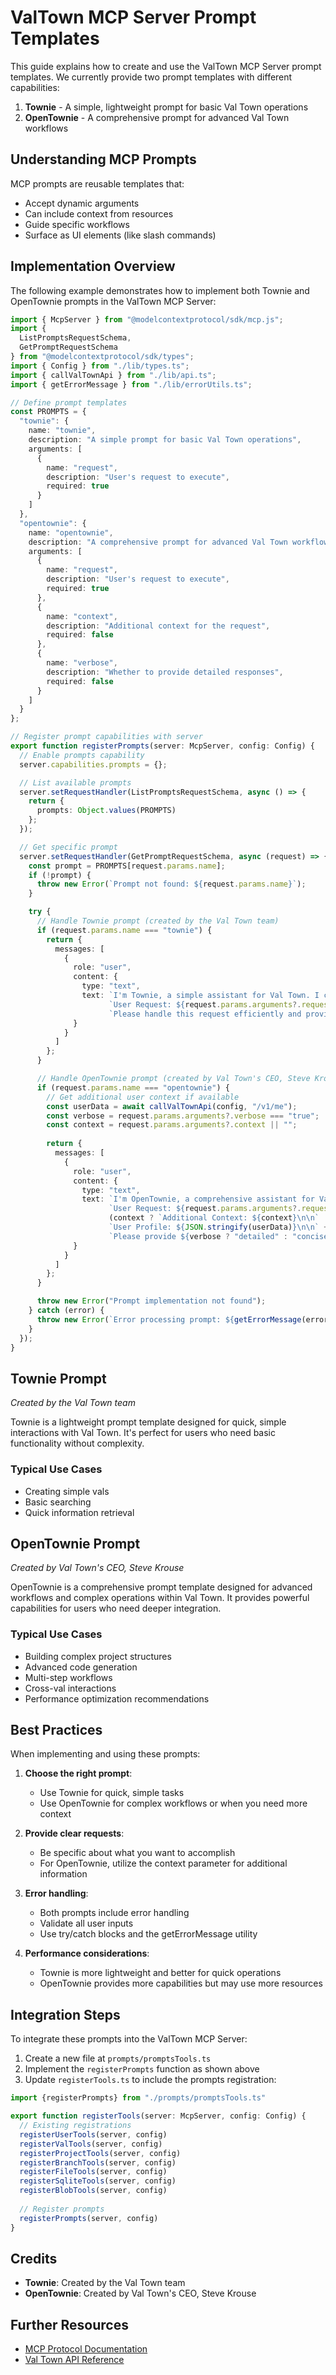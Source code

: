 # ValTown MCP Server Prompt Templates

This guide explains how to create and use the ValTown MCP Server prompt templates. We currently provide two prompt templates with different capabilities:

1. **Townie** - A simple, lightweight prompt for basic Val Town operations
2. **OpenTownie** - A comprehensive prompt for advanced Val Town workflows

## Understanding MCP Prompts

MCP prompts are reusable templates that:
- Accept dynamic arguments
- Can include context from resources
- Guide specific workflows
- Surface as UI elements (like slash commands)

## Implementation Overview

The following example demonstrates how to implement both Townie and OpenTownie prompts in the ValTown MCP Server:

```typescript
import { McpServer } from "@modelcontextprotocol/sdk/mcp.js";
import {
  ListPromptsRequestSchema,
  GetPromptRequestSchema
} from "@modelcontextprotocol/sdk/types";
import { Config } from "./lib/types.ts";
import { callValTownApi } from "./lib/api.ts";
import { getErrorMessage } from "./lib/errorUtils.ts";

// Define prompt templates
const PROMPTS = {
  "townie": {
    name: "townie",
    description: "A simple prompt for basic Val Town operations",
    arguments: [
      {
        name: "request",
        description: "User's request to execute",
        required: true
      }
    ]
  },
  "opentownie": {
    name: "opentownie",
    description: "A comprehensive prompt for advanced Val Town workflows",
    arguments: [
      {
        name: "request",
        description: "User's request to execute",
        required: true
      },
      {
        name: "context",
        description: "Additional context for the request",
        required: false
      },
      {
        name: "verbose",
        description: "Whether to provide detailed responses",
        required: false
      }
    ]
  }
};

// Register prompt capabilities with server
export function registerPrompts(server: McpServer, config: Config) {
  // Enable prompts capability
  server.capabilities.prompts = {};

  // List available prompts
  server.setRequestHandler(ListPromptsRequestSchema, async () => {
    return {
      prompts: Object.values(PROMPTS)
    };
  });

  // Get specific prompt
  server.setRequestHandler(GetPromptRequestSchema, async (request) => {
    const prompt = PROMPTS[request.params.name];
    if (!prompt) {
      throw new Error(`Prompt not found: ${request.params.name}`);
    }

    try {
      // Handle Townie prompt (created by the Val Town team)
      if (request.params.name === "townie") {
        return {
          messages: [
            {
              role: "user",
              content: {
                type: "text",
                text: `I'm Townie, a simple assistant for Val Town. I can help with basic operations.\n\n` +
                      `User Request: ${request.params.arguments?.request}\n\n` +
                      `Please handle this request efficiently and provide a clear response.`
              }
            }
          ]
        };
      }

      // Handle OpenTownie prompt (created by Val Town's CEO, Steve Krouse)
      if (request.params.name === "opentownie") {
        // Get additional user context if available
        const userData = await callValTownApi(config, "/v1/me");
        const verbose = request.params.arguments?.verbose === "true";
        const context = request.params.arguments?.context || "";
        
        return {
          messages: [
            {
              role: "user",
              content: {
                type: "text",
                text: `I'm OpenTownie, a comprehensive assistant for Val Town created by CEO Steve Krouse.\n\n` +
                      `User Request: ${request.params.arguments?.request}\n\n` +
                      (context ? `Additional Context: ${context}\n\n` : '') +
                      `User Profile: ${JSON.stringify(userData)}\n\n` +
                      `Please provide ${verbose ? "detailed" : "concise"} assistance with this request.`
              }
            }
          ]
        };
      }

      throw new Error("Prompt implementation not found");
    } catch (error) {
      throw new Error(`Error processing prompt: ${getErrorMessage(error)}`);
    }
  });
}
```

## Townie Prompt

*Created by the Val Town team*

Townie is a lightweight prompt template designed for quick, simple interactions with Val Town. It's perfect for users who need basic functionality without complexity.

### Typical Use Cases

- Creating simple vals
- Basic searching
- Quick information retrieval

## OpenTownie Prompt

*Created by Val Town's CEO, Steve Krouse*

OpenTownie is a comprehensive prompt template designed for advanced workflows and complex operations within Val Town. It provides powerful capabilities for users who need deeper integration.

### Typical Use Cases

- Building complex project structures
- Advanced code generation
- Multi-step workflows
- Cross-val interactions
- Performance optimization recommendations

## Best Practices

When implementing and using these prompts:

1. **Choose the right prompt**:
   - Use Townie for quick, simple tasks
   - Use OpenTownie for complex workflows or when you need more context

2. **Provide clear requests**:
   - Be specific about what you want to accomplish
   - For OpenTownie, utilize the context parameter for additional information

3. **Error handling**:
   - Both prompts include error handling
   - Validate all user inputs
   - Use try/catch blocks and the getErrorMessage utility

4. **Performance considerations**:
   - Townie is more lightweight and better for quick operations
   - OpenTownie provides more capabilities but may use more resources

## Integration Steps

To integrate these prompts into the ValTown MCP Server:

1. Create a new file at `prompts/promptsTools.ts`
2. Implement the `registerPrompts` function as shown above
3. Update `registerTools.ts` to include the prompts registration:

```typescript
import {registerPrompts} from "./prompts/promptsTools.ts"

export function registerTools(server: McpServer, config: Config) {
  // Existing registrations
  registerUserTools(server, config)
  registerValTools(server, config)
  registerProjectTools(server, config)
  registerBranchTools(server, config)
  registerFileTools(server, config)
  registerSqliteTools(server, config)
  registerBlobTools(server, config)
  
  // Register prompts
  registerPrompts(server, config)
}
```

## Credits

- **Townie**: Created by the Val Town team
- **OpenTownie**: Created by Val Town's CEO, Steve Krouse

## Further Resources

- [MCP Protocol Documentation](https://modelcontextprotocol.io/docs/concepts/prompts)
- [Val Town API Reference](https://docs.val.town/api)